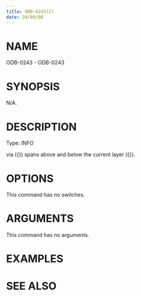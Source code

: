 ```yaml
---
title: ODB-0243(2)
date: 24/09/08
---
```


# NAME

ODB-0243 - ODB-0243

# SYNOPSIS

N/A.

# DESCRIPTION

Type: INFO

via ({}) spans above and below the current layer ({}).

# OPTIONS

This command has no switches.

# ARGUMENTS

This command has no arguments.

# EXAMPLES

# SEE ALSO
